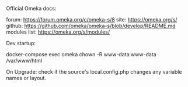 Official Omeka docs:

forum:  https://forum.omeka.org/c/omeka-s/8
site:   https://omeka.org/s/
github: https://github.com/omeka/omeka-s/blob/develop/README.md
modules list:  https://omeka.org/s/modules/



Dev startup:

docker-compose exec omeka chown -R www-data:www-data /var/www/html


On Upgrade: check if the source's local.config.php changes any variable names or layout.
    